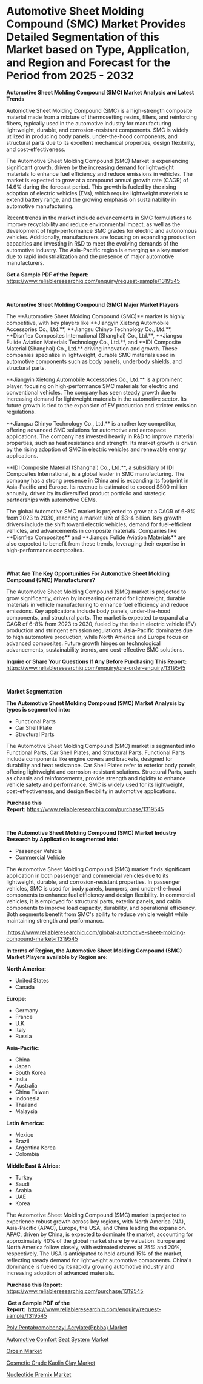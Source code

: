 <p><h1>Automotive Sheet Molding Compound (SMC) Market Provides Detailed Segmentation of this Market based on Type, Application, and Region and Forecast for the Period from 2025 - 2032</h1></p><p><strong>Automotive Sheet Molding Compound (SMC) Market Analysis and Latest Trends</strong></p>
<p><p>Automotive Sheet Molding Compound (SMC) is a high-strength composite material made from a mixture of thermosetting resins, fillers, and reinforcing fibers, typically used in the automotive industry for manufacturing lightweight, durable, and corrosion-resistant components. SMC is widely utilized in producing body panels, under-the-hood components, and structural parts due to its excellent mechanical properties, design flexibility, and cost-effectiveness.</p><p>The Automotive Sheet Molding Compound (SMC) Market is experiencing significant growth, driven by the increasing demand for lightweight materials to enhance fuel efficiency and reduce emissions in vehicles. The market is expected to grow at a compound annual growth rate (CAGR) of 14.6% during the forecast period. This growth is fueled by the rising adoption of electric vehicles (EVs), which require lightweight materials to extend battery range, and the growing emphasis on sustainability in automotive manufacturing.</p><p>Recent trends in the market include advancements in SMC formulations to improve recyclability and reduce environmental impact, as well as the development of high-performance SMC grades for electric and autonomous vehicles. Additionally, manufacturers are focusing on expanding production capacities and investing in R&D to meet the evolving demands of the automotive industry. The Asia-Pacific region is emerging as a key market due to rapid industrialization and the presence of major automotive manufacturers.</p></p>
<p><strong>Get a Sample PDF of the Report:&nbsp;</strong> <a href="https://www.reliableresearchiq.com/enquiry/request-sample/1319545?utm_campaign=2174&utm_medium=2&utm_source=Github&utm_content=ia&utm_term=24012025&utm_id=automotive-sheet-molding-compound-smc">https://www.reliableresearchiq.com/enquiry/request-sample/1319545</a></p>
<p>&nbsp;</p>
<p><strong>Automotive Sheet Molding Compound (SMC) Major Market Players</strong></p>
<p><p>The **Automotive Sheet Molding Compound (SMC)** market is highly competitive, with key players like **Jiangyin Xietong Automobile Accessories Co., Ltd.**, **Jiangsu Chinyo Technology Co., Ltd.**, **Disnflex Composites International (Shanghai) Co., Ltd.**, **Jiangsu Fulide Aviation Materials Technology Co., Ltd.**, and **IDI Composite Material (Shanghai) Co., Ltd.** driving innovation and growth. These companies specialize in lightweight, durable SMC materials used in automotive components such as body panels, underbody shields, and structural parts.</p><p>**Jiangyin Xietong Automobile Accessories Co., Ltd.** is a prominent player, focusing on high-performance SMC materials for electric and conventional vehicles. The company has seen steady growth due to increasing demand for lightweight materials in the automotive sector. Its future growth is tied to the expansion of EV production and stricter emission regulations.</p><p>**Jiangsu Chinyo Technology Co., Ltd.** is another key competitor, offering advanced SMC solutions for automotive and aerospace applications. The company has invested heavily in R&D to improve material properties, such as heat resistance and strength. Its market growth is driven by the rising adoption of SMC in electric vehicles and renewable energy applications.</p><p>**IDI Composite Material (Shanghai) Co., Ltd.**, a subsidiary of IDI Composites International, is a global leader in SMC manufacturing. The company has a strong presence in China and is expanding its footprint in Asia-Pacific and Europe. Its revenue is estimated to exceed $500 million annually, driven by its diversified product portfolio and strategic partnerships with automotive OEMs.</p><p>The global Automotive SMC market is projected to grow at a CAGR of 6-8% from 2023 to 2030, reaching a market size of $3-4 billion. Key growth drivers include the shift toward electric vehicles, demand for fuel-efficient vehicles, and advancements in composite materials. Companies like **Disnflex Composites** and **Jiangsu Fulide Aviation Materials** are also expected to benefit from these trends, leveraging their expertise in high-performance composites.</p></p>
<p>&nbsp;</p>
<p><strong>What Are The Key Opportunities For Automotive Sheet Molding Compound (SMC) Manufacturers?</strong></p>
<p><p>The Automotive Sheet Molding Compound (SMC) market is projected to grow significantly, driven by increasing demand for lightweight, durable materials in vehicle manufacturing to enhance fuel efficiency and reduce emissions. Key applications include body panels, under-the-hood components, and structural parts. The market is expected to expand at a CAGR of 6-8% from 2023 to 2030, fueled by the rise in electric vehicle (EV) production and stringent emission regulations. Asia-Pacific dominates due to high automotive production, while North America and Europe focus on advanced composites. Future growth hinges on technological advancements, sustainability trends, and cost-effective SMC solutions.</p></p>
<p><strong>Inquire or Share Your Questions If Any Before Purchasing This Report:</strong> <a href="https://www.reliableresearchiq.com/enquiry/pre-order-enquiry/1319545?utm_campaign=2174&utm_medium=2&utm_source=Github&utm_content=ia&utm_term=24012025&utm_id=automotive-sheet-molding-compound-smc">https://www.reliableresearchiq.com/enquiry/pre-order-enquiry/1319545</a></p>
<p>&nbsp;</p>
<p><strong>Market Segmentation</strong></p>
<p><strong>The Automotive Sheet Molding Compound (SMC) Market Analysis by types is segmented into:</strong></p>
<p><ul><li>Functional Parts</li><li>Car Shell Plate</li><li>Structural Parts</li></ul></p>
<p><p>The Automotive Sheet Molding Compound (SMC) market is segmented into Functional Parts, Car Shell Plates, and Structural Parts. Functional Parts include components like engine covers and brackets, designed for durability and heat resistance. Car Shell Plates refer to exterior body panels, offering lightweight and corrosion-resistant solutions. Structural Parts, such as chassis and reinforcements, provide strength and rigidity to enhance vehicle safety and performance. SMC is widely used for its lightweight, cost-effectiveness, and design flexibility in automotive applications.</p></p>
<p><strong>Purchase this Report:&nbsp;</strong><a href="https://www.reliableresearchiq.com/purchase/1319545?utm_campaign=2174&utm_medium=2&utm_source=Github&utm_content=ia&utm_term=24012025&utm_id=automotive-sheet-molding-compound-smc">https://www.reliableresearchiq.com/purchase/1319545</a></p>
<p>&nbsp;</p>
<p><strong>The Automotive Sheet Molding Compound (SMC) Market Industry Research by Application is segmented into:</strong></p>
<p><ul><li>Passenger Vehicle</li><li>Commercial Vehicle</li></ul></p>
<p><p>The Automotive Sheet Molding Compound (SMC) market finds significant application in both passenger and commercial vehicles due to its lightweight, durable, and corrosion-resistant properties. In passenger vehicles, SMC is used for body panels, bumpers, and under-the-hood components to enhance fuel efficiency and design flexibility. In commercial vehicles, it is employed for structural parts, exterior panels, and cabin components to improve load capacity, durability, and operational efficiency. Both segments benefit from SMC's ability to reduce vehicle weight while maintaining strength and performance.</p></p>
<p><a href="https://www.reliableresearchiq.com/global-automotive-sheet-molding-compound-market-r1319545?utm_campaign=2174&utm_medium=2&utm_source=Github&utm_content=ia&utm_term=24012025&utm_id=automotive-sheet-molding-compound-smc">&nbsp;https://www.reliableresearchiq.com/global-automotive-sheet-molding-compound-market-r1319545</a></p>
<p><strong>In terms of Region, the Automotive Sheet Molding Compound (SMC) Market Players available by Region are:</strong></p>
<p>
    <p> <strong> North America: </strong>
        <ul>
            <li>United States</li>
            <li>Canada</li>
        </ul>
        </p> 
    <p> <strong> Europe: </strong>
        <ul>
            <li>Germany</li>
            <li>France</li>
            <li>U.K.</li>
            <li>Italy</li>
            <li>Russia</li>
        </ul>
        </p> 
    <p> <strong> Asia-Pacific: </strong>
        <ul>
            <li>China</li>
            <li>Japan</li>
            <li>South Korea</li>
            <li>India</li>
            <li>Australia</li>
            <li>China Taiwan</li>
            <li>Indonesia</li>
            <li>Thailand</li>
            <li>Malaysia</li>
        </ul>
        </p> 
    <p> <strong> Latin America: </strong>
        <ul>
            <li>Mexico</li>
            <li>Brazil</li>
            <li>Argentina Korea</li>
            <li>Colombia</li>
        </ul>
        </p> 
    <p> <strong> Middle East & Africa: </strong>
        <ul>
            <li>Turkey</li>
            <li>Saudi</li>
            <li>Arabia</li>
            <li>UAE</li>
            <li>Korea</li>
        </ul>
    </p>
    </p>
<p><p>The Automotive Sheet Molding Compound (SMC) market is projected to experience robust growth across key regions, with North America (NA), Asia-Pacific (APAC), Europe, the USA, and China leading the expansion. APAC, driven by China, is expected to dominate the market, accounting for approximately 40% of the global market share by valuation. Europe and North America follow closely, with estimated shares of 25% and 20%, respectively. The USA is anticipated to hold around 15% of the market, reflecting steady demand for lightweight automotive components. China's dominance is fueled by its rapidly growing automotive industry and increasing adoption of advanced materials.</p></p>
<p><strong>Purchase this Report: </strong><a href="https://www.reliableresearchiq.com/purchase/1319545?utm_campaign=2174&utm_medium=2&utm_source=Github&utm_content=ia&utm_term=24012025&utm_id=automotive-sheet-molding-compound-smc">https://www.reliableresearchiq.com/purchase/1319545</a></p>
<p>&nbsp;<strong>Get a Sample PDF of the Report:&nbsp;&nbsp;</strong><a href="https://www.reliableresearchiq.com/enquiry/request-sample/1319545?utm_campaign=2174&utm_medium=2&utm_source=Github&utm_content=ia&utm_term=24012025&utm_id=automotive-sheet-molding-compound-smc">https://www.reliableresearchiq.com/enquiry/request-sample/1319545</a></p>
<p><strong></strong></p>
<p><p><a href="https://www.linkedin.com/pulse/poly-pentabromobenzyl-acrylateppbba-market-trends-revenue-forecast-wrf6f?utm_campaign=2174&utm_medium=2&utm_source=Github&utm_content=ia&utm_term=24012025&utm_id=automotive-sheet-molding-compound-smc">Poly Pentabromobenzyl Acrylate(Ppbba) Market</a></p><p><a href="https://www.linkedin.com/pulse/comprehensive-report-automotive-comfort-seat-system-market-new-b8qdf?utm_campaign=2174&utm_medium=2&utm_source=Github&utm_content=ia&utm_term=24012025&utm_id=automotive-sheet-molding-compound-smc">Automotive Comfort Seat System Market</a></p><p><a href="https://www.linkedin.com/pulse/orcein-market-size-forecast-from-2025-2032-growth-factors-global-vqcaf?utm_campaign=2174&utm_medium=2&utm_source=Github&utm_content=ia&utm_term=24012025&utm_id=automotive-sheet-molding-compound-smc">Orcein Market</a></p><p><a href="https://www.linkedin.com/pulse/cosmetic-grade-kaolin-clay-market-size-estimated-grow-cagr-125-2kebf?utm_campaign=2174&utm_medium=2&utm_source=Github&utm_content=ia&utm_term=24012025&utm_id=automotive-sheet-molding-compound-smc">Cosmetic Grade Kaolin Clay Market</a></p><p><a href="https://www.linkedin.com/pulse/global-nucleotide-premix-market-exploring-share-trends-future-xdmrf?utm_campaign=2174&utm_medium=2&utm_source=Github&utm_content=ia&utm_term=24012025&utm_id=automotive-sheet-molding-compound-smc">Nucleotide Premix Market</a></p></p>